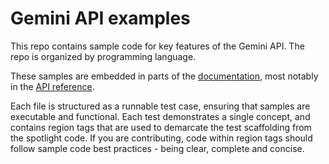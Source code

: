 # Gemini API examples

This repo contains sample code for key features of the Gemini API. The repo is
organized by programming language.

These samples are embedded in parts of the
[documentation](https://ai.google.dev), most notably in the
[API reference](https://ai.google.dev/api).

Each file is structured as a runnable test case, ensuring that samples are
executable and functional. Each test demonstrates a single concept, and contains
region tags that are used to demarcate the test scaffolding from the spotlight
code. If you are contributing, code within region tags should follow sample code
best practices - being clear, complete and concise.